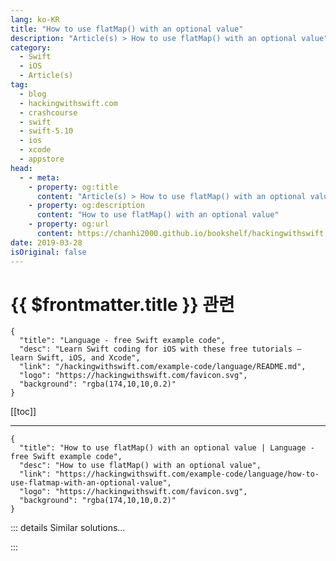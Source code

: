 ```yaml
---
lang: ko-KR
title: "How to use flatMap() with an optional value"
description: "Article(s) > How to use flatMap() with an optional value"
category:
  - Swift
  - iOS
  - Article(s)
tag: 
  - blog
  - hackingwithswift.com
  - crashcourse
  - swift
  - swift-5.10
  - ios
  - xcode
  - appstore
head:
  - - meta:
    - property: og:title
      content: "Article(s) > How to use flatMap() with an optional value"
    - property: og:description
      content: "How to use flatMap() with an optional value"
    - property: og:url
      content: https://chanhi2000.github.io/bookshelf/hackingwithswift.com/example-code/language/how-to-use-flatmap-with-an-optional-value.html
date: 2019-03-28
isOriginal: false
---
```


# {{ $frontmatter.title }} 관련

```component VPCard
{
  "title": "Language - free Swift example code",
  "desc": "Learn Swift coding for iOS with these free tutorials – learn Swift, iOS, and Xcode",
  "link": "/hackingwithswift.com/example-code/language/README.md",
  "logo": "https://hackingwithswift.com/favicon.svg",
  "background": "rgba(174,10,10,0.2)"
}
```

[[toc]]

---

```component VPCard
{
  "title": "How to use flatMap() with an optional value | Language - free Swift example code",
  "desc": "How to use flatMap() with an optional value",
  "link": "https://hackingwithswift.com/example-code/language/how-to-use-flatmap-with-an-optional-value",
  "logo": "https://hackingwithswift.com/favicon.svg",
  "background": "rgba(174,10,10,0.2)"
}
```

<!-- TODO: 작성 -->

<!-- 

The `flatMap()` method of optionals allows you to transform the optional if it has a value, or do nothing if it is empty. This makes for shorter and more expressive code than doing a regular unwrap, and doesn’t require you to change your data type.

Using `flatMap()` with optionals is similar to using `map()`, with one important difference: if your transformation closure returns an optional, `flatMap()` will combine that optional with the existing optional, whereas `map()` will keep them both.

Here’s a practical example so you can see the difference:

```swift
let stringNumber: String? = "5"
let intNumber = stringNumber.map { Int($0) }
```

When that code runs, `intNumber` will be an `Int??` – an optional optional integer. This is because we already have optionality from `stringNumber`, and the `Int` initializer from a string also returns an optional, so `map()` just puts them together.

In comparison, `flatMap()` acts differently:

```swift
let flatMapNumber = stringNumber.flatMap { Int($0) }
```

That will return a regular `Int?`, meaning that either the whole thing exists or nothing exists – it’s easier to work with.

-->

::: details Similar solutions…

<!--
/example-code/language/optional-vs-implicitly-unwrapped-optional-whats-the-difference">Optional vs implicitly unwrapped optional: what’s the difference? 
/example-code/language/how-to-use-map-with-an-optional-value">How to use map() with an optional value 
/example-code/language/what-is-an-optional-value-in-swift">What is an optional value in Swift? 
/example-code/language/what-is-a-monad">What is a monad? 
/quick-start/swiftui/all-swiftui-property-wrappers-explained-and-compared">All SwiftUI property wrappers explained and compared</a>
-->

:::

